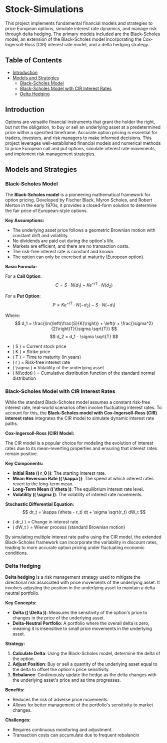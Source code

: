 # Stock-Simulations

This project implements fundamental financial models and strategies to price European options, simulate interest rate dynamics, and manage risk through delta hedging. The primary models included are the Black-Scholes model, an extension of the Black-Scholes model incorporating the Cox-Ingersoll-Ross (CIR) interest rate model, and a delta hedging strategy.

## Table of Contents

- [Introduction](#introduction)
- [Models and Strategies](#models-and-strategies)
  - [Black-Scholes Model](#black-scholes-model)
  - [Black-Scholes Model with CIR Interest Rates](#black-scholes-model-with-cir-interest-rates)
  - [Delta Hedging](#delta-hedging)

## Introduction

Options are versatile financial instruments that grant the holder the right, but not the obligation, to buy or sell an underlying asset at a predetermined price within a specified timeframe. Accurate option pricing is essential for traders, investors, and risk managers to make informed decisions. This project leverages well-established financial models and numerical methods to price European call and put options, simulate interest rate movements, and implement risk management strategies.

## Models and Strategies

### Black-Scholes Model

The **Black-Scholes model** is a pioneering mathematical framework for option pricing. Developed by Fischer Black, Myron Scholes, and Robert Merton in the early 1970s, it provides a closed-form solution to determine the fair price of European-style options.

**Key Assumptions:**
- The underlying asset price follows a geometric Brownian motion with constant drift and volatility.
- No dividends are paid out during the option's life.
- Markets are efficient, and there are no transaction costs.
- The risk-free interest rate is constant and known.
- The option can only be exercised at maturity (European option).

**Basic Formula:**

For a **Call Option**:
$$
C = S \cdot N(d_1) - K e^{-rT} \cdot N(d_2)
$$

For a **Put Option**:
$$
P = K e^{-rT} \cdot N(-d_2) - S \cdot N(-d_1)
$$

Where:
$$
d_1 = \frac{\ln{\left(\frac{S}{K}\right)} + \left(r + \frac{\sigma^2}{2}\right)T}{\sigma \sqrt{T}}
$$
$$
d_2 = d_1 - \sigma \sqrt{T}
$$
- \( S \) = Current stock price
- \( K \) = Strike price
- \( T \) = Time to maturity (in years)
- \( r \) = Risk-free interest rate
- \( \sigma \) = Volatility of the underlying asset
- \( N(\cdot) \) = Cumulative distribution function of the standard normal distribution

### Black-Scholes Model with CIR Interest Rates

While the standard Black-Scholes model assumes a constant risk-free interest rate, real-world scenarios often involve fluctuating interest rates. To account for this, the **Black-Scholes model with Cox-Ingersoll-Ross (CIR) interest rates** integrates the CIR model to simulate dynamic interest rate paths.

**Cox-Ingersoll-Ross (CIR) Model:**

The CIR model is a popular choice for modeling the evolution of interest rates due to its mean-reverting properties and ensuring that interest rates remain positive.

**Key Components:**
- **Initial Rate (\( r_0 \))**: The starting interest rate.
- **Mean Reversion Rate (\( \kappa \))**: The speed at which interest rates revert to the long-term mean.
- **Long-Term Mean (\( \theta \))**: The equilibrium interest rate level.
- **Volatility (\( \sigma \))**: The volatility of interest rate movements.

**Stochastic Differential Equation:**
$$
dr_t = \kappa (\theta - r_t) dt + \sigma \sqrt{r_t} dW_t
$$
- \( dr_t \) = Change in interest rate
- \( dW_t \) = Wiener process (standard Brownian motion)

By simulating multiple interest rate paths using the CIR model, the extended Black-Scholes framework can incorporate the variability in discount rates, leading to more accurate option pricing under fluctuating economic conditions.

### Delta Hedging

**Delta hedging** is a risk management strategy used to mitigate the directional risk associated with price movements of the underlying asset. It involves adjusting the position in the underlying asset to maintain a delta-neutral portfolio.

**Key Concepts:**
- **Delta (\( \Delta \))**: Measures the sensitivity of the option's price to changes in the price of the underlying asset.
- **Delta-Neutral Portfolio**: A portfolio where the overall delta is zero, meaning it is insensitive to small price movements in the underlying asset.

**Strategy:**
1. **Calculate Delta**: Using the Black-Scholes model, determine the delta of the option.
2. **Adjust Position**: Buy or sell a quantity of the underlying asset equal to the delta to offset the option's price sensitivity.
3. **Rebalance**: Continuously update the hedge as the delta changes with the underlying asset's price and as time progresses.

**Benefits:**
- Reduces the risk of adverse price movements.
- Allows for better management of the portfolio's sensitivity to market changes.

**Challenges:**
- Requires continuous monitoring and adjustment.
- Transaction costs can accumulate due to frequent rebalancin
